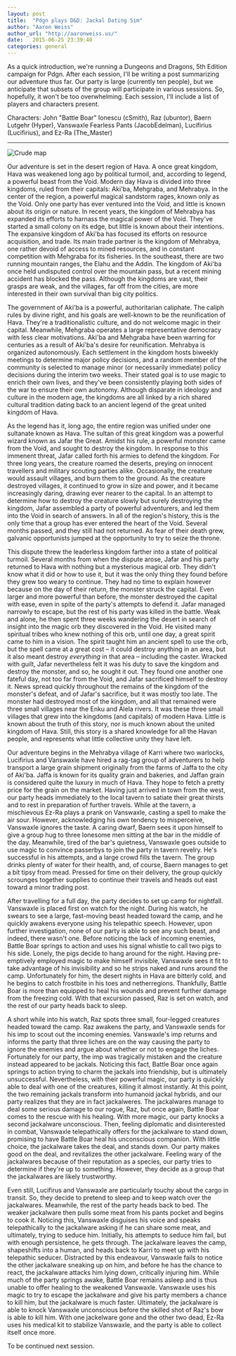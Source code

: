 ```yaml
---
layout: post
title:  "Pdgn plays D&D: Jackal Dating Sim"
author: "Aaron Weiss"
author_url: "http://aaronweiss.us/"
date:   2015-06-25 23:39:40
categories: general
---
```


As a quick introduction, we're running a Dungeons and Dragons, 5th Edition campaign for Pdgn. After
each session, I'll be writing a post summarizing our adventure thus far. Our party is large
(currently ten people), but we anticipate that subsets of the group will participate in various
sessions. So, hopefully, it won't be too overwhelming. Each session, I'll include a list of players
and characters present.

Characters: John "Battle Boar" Ionescu (cSmith), Raz (ubuntor), Baern Lutgehr (Hyper), Vanswaxle
Fearless Pants (JacobEdelman), Lucifirius (Lucifirius), and Ez-Ra (The_Master)

---


![Crude map](https://dl.dropboxusercontent.com/u/8097711/WorldMap.png)

Our adventure is set in the desert region of Hava. A once great kingdom, Hava was weakened long ago
by political turmoil, and, according to legend, a powerful beast from the Void. Modern day Hava is
divided into three kingdoms, ruled from their capitals: Aki'ba, Mehgraba, and Mehrabya. In the
center of the region, a powerful magical sandstorm rages, known only as the Void. Only one party
has ever ventured into the Void, and little is known about its origin or nature. In recent years,
the kingdom of Mehrabya has expanded its efforts to harnass the magical power of the Void. They've
started a small colony on its edge, but little is known about their intentions. The expansive
kingdom of Aki'ba has focused its efforts on resource acquisition, and trade. Its main trade
partner is the kingdom of Mehrabya, one rather devoid of access to mined resources, and in constant
competition with Mehgraba for its fisheries. In the southeast, there are two running mountain
ranges, the Elahu and the Addin. The kingdom of Aki'ba once held undisputed control over the
mountain pass, but a recent mining accident has blocked the pass. Although the kingdoms are vast,
their grasps are weak, and the villages, far off from the cities, are more interested in their own
survival than big city politics.

The government of Aki'ba is a powerful, authoritarian caliphate. The caliph rules by divine right,
and his goals are well-known to be the reunification of Hava. They're a traditionalistic culture,
and do not welcome magic in their capital. Meanwhile, Mehgraba operates a large representative
democracy with less clear motivations. Aki'ba and Mehgraba have been warring for centuries as a
result of Aki'ba's desire for reunification. Mehrabya is organized autonomously. Each settlement in
the kingdom hosts biweekly meetings to determine major policy decisions, and a random member of the
community is selected to manage minor (or necessarily immediate) policy decisions during the
interim two weeks. Their stated goal is to use magic to enrich their own lives, and they've been
consistently playing both sides of the war to ensure their own autonomy. Although disparate in
ideology and culture in the modern age, the kingdoms are all linked by a rich shared cultural
tradition dating back to an ancient legend of the great united kingdom of Hava.

As the legend has it, long ago, the entire region was unified under one sultanate known as Hava.
The sultan of this great kingdom was a powerful wizard known as Jafar the Great. Amidst his rule,
a powerful monster came from the Void, and sought to destroy the kingdom. In response to this
immenent threat, Jafar called forth his armies to defend the kingdom. For three long years, the
creature roamed the deserts, preying on innocent travellers and military scouting parties alike.
Occasionally, the creature would assault villages, and burn them to the ground. As the creature
destroyed villages, it continued to grow in size and power, and it became increasingly daring,
drawing ever nearer to the capital. In an attempt to determine how to destroy the creature slowly
but surely destroying the kingdom, Jafar assembled a party of powerful adventurers, and led them
into the Void in search of answers. In all of the region's history, this is the only time that a
group has ever entered the heart of the Void. Several months passed, and they still had not
returned. As fear of their death grew, galvanic opportunists jumped at the opportunity to try to
seize the throne. 

This dispute threw the leaderless kingdom farther into a state of political
turmoil. Several months from when the dispute arose, Jafar and his party returned to Hava with
nothing but a mysterious magical orb. They didn't know what it did or how to use it, but it was the
only thing they found before they grew too weary to continue. They had no time to explain however
because on the day of their return, the monster struck the capital. Even larger and more powerful
than before, the monster destroyed the capital with ease, even in spite of the party's attempts to
defend it. Jafar managed narrowly to escape, but the rest of his party was killed in the battle.
Weak and alone, he then spent three weeks wandering the desert in search of insight into the magic
orb they discovered in the Void. He visited many spiritual tribes who knew nothing of this orb,
until one day, a great spirit came to him in a vision. The spirit taught him an ancient spell to
use the orb, but the spell came at a great cost – it could destroy anything in an area, but it also
meant destroy *everything* in that area – including the caster. Wracked with guilt, Jafar
nevertheless felt it was his duty to save the kingdom and destroy the monster, and so, he sought it
out. They found one another one fateful day, not too far from the Void, and Jafar sacrificed
himself to destroy it. News spread quickly throughout the remains of the kingdom of the monster's
defeat, and of Jafar's sacrifice, but it was mostly too late. The monster had destroyed most of the
kingdom, and all that remained were three small villages near the Enku and Alela rivers. It was
these three small villages that grew into the kingdoms (and capitals) of modern Hava. Little is
known about the truth of this story, nor is much known about the united kingdom of Hava. Still,
this story is a shared knowledge for all the Havan people, and represents what little collective
unity they have left.

Our adventure begins in the Mehrabya village of Karri where two warlocks, Lucifirius and Vanswaxle
have hired a rag-tag group of adventurers to help transport a large grain shipment originally from
the farms of Jaffa to the city of Aki'ba. Jaffa is known for its quality grain and bakeries, and
Jaffan grain is considered quite the luxury in much of Hava. They hope to fetch a pretty price for
the grain on the market. Having just arrived in town from the west, our party heads immediately to
the local tavern to satiate their great thirsts and to rest in preparation of further travels.
While at the tavern, a mischievous Ez-Ra plays a prank on Vanswaxle, casting a spell to make the
air sour. However, acknowledging his own tendency to misperceive, Vanswaxle ignores the taste. A
caring dwarf, Baern sees it upon himself to give a group hug to three lonesome men sitting at the
bar in the middle of the day. Meanwhile, tired of the bar's quietness, Vanswaxle goes outside to
use magic to convince passerbys to join the party in tavern revelry. He's successful in his
attempts, and a large crowd fills the tavern. The group drinks plenty of water for their health,
and, of course, Baern manages to get a bit tipsy from mead. Pressed for time on their delivery, the
group quickly scrounges together supplies to continue their travels and heads out east toward a
minor trading post.

After travelling for a full day, the party decides to set up camp for nightfall. Vanswaxle is
placed first on watch for the night. During his watch, he swears to see a large, fast-moving beast
headed toward the camp, and he quickly awakens everyone using his telepathic speech. However, upon
further investigation, none of our party is able to see any such beast, and indeed, there wasn't
one. Before noticing the lack of incoming enemies, Battle Boar springs to action and uses his
signal whistle to call two pigs to his side. Lonely, the pigs decide to hang around for the night.
Having pre-emptively employed magic to make himself invisible, Vanswaxle sees it fit to take
advantage of his invisibility and so he strips naked and runs around the camp. Unfortunately for
him, the desert nights in Hava are bitterly cold, and he begins to catch frostbite in his toes and
netherregions. Thankfully, Battle Boar is more than equipped to heal his wounds and prevent
further damage from the freezing cold. With that excursion passed, Raz is set on watch, and the
rest of our party heads back to sleep.

A short while into his watch, Raz spots three small, four-legged creatures headed toward the camp.
Raz awakens the party, and Vanswaxle sends for his imp to scout out the incoming enemies.
Vanswaxle's imp returns and informs the party that three liches are on the way causing the party to
ignore the enemies and argue about whether or not to engage the liches. Fortunately for our party,
the imp was tragically mistaken and the creature instead appeared to be jackals. Noticing this
fact, Battle Boar once again springs to action trying to charm the jackals into friendship, but is
ultimately unsuccessful. Nevertheless, with their powerful magic, our party is quickly able to deal
with one of the creatures, killing it almost instantly. At this point, the two remaining jackals
transform into humanoid jackal hybrids, and our party realizes that they are in fact jackalweres.
The jackalwares manage to deal some serious damage to our rogue, Raz, but once again, Battle Boar
comes to the rescue with his healing. With more magic, our party knocks a second jackalware
unconscious. Then, feeling diplomatic and disinterested in combat, Vanswaxle telepathically offers
for the jackalware to stand down, promising to have Battle Boar heal his unconscious companion.
With little choice, the jackalware takes the deal, and stands down. Our party makes good on the
deal, and revitalizes the other jackalware. Feeling wary of the jackalwares because of their
reputation as a species, our party tries to determine if they're up to something. However, they
decide as a group that the jackalwares are likely trustworthy.

Even still, Lucifirus and Vanswaxle are particularly touchy about the cargo in transit. So, they
decide to pretend to sleep and to keep watch over the jackalwares. Meanwhile, the rest of the party
heads back to bed. The weaker jackalware then pulls some meat from his pants pocket and begins to
cook it. Noticing this, Vanswaxle disguises his voice and speaks telepathically to the jackalware
asking if he can share some meat, and ultimately, trying to seduce him. Initially, his attempts to
seduce him fail, but with enough persistence, he gets through. The jackalware leaves the camp,
shapeshifts into a human, and heads back to Karri to meet up with his telepathic seducer.
Distracted by this endeavour, Vanswaxle fails to notice the other jackalware sneaking up on him,
and before he has the chance to react, the jackalware attacks him lying down, critically injuring
him. While much of the party springs awake, Battle Boar remains asleep and is thus unable to offer
healing to the weakened Vanswaxle. Vanswaxle uses his magic to try to escape the jackalware and
give his party members a chance to kill him, but the jackalware is much faster. Ultimately, the
jackalware is able to knock Vanswaxle unconscious before the skilled shot of Raz's bow is able to
kill him. With one jackelware gone and the other two dead, Ez-Ra uses his medical kit to stabilize
Vanswaxle, and the party is able to collect itself once more.

To be continued next session.
